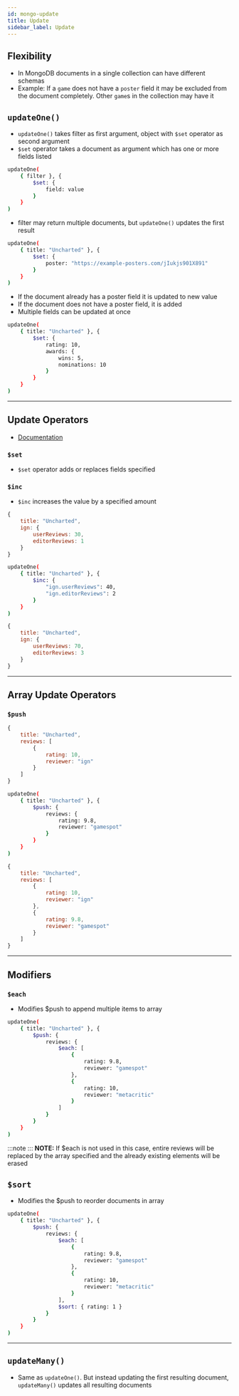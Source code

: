 ```yaml
---
id: mongo-update
title: Update
sidebar_label: Update
---
```


## Flexibility

- In MongoDB documents in a single collection can have different schemas
- Example: If a ```game``` does not have a ```poster``` field it may be excluded from the document completely. Other ```game```s in the collection may have it

## ```updateOne()```

- ```updateOne()``` takes filter as first argument, object with ```$set``` operator as second argument
- ```$set``` operator takes a document as argument which has one or more fields listed

```bash
updateOne(
    { filter }, {
        $set: {
            field: value
        }
    }
)
```

- filter may return multiple documents, but ```updateOne()``` updates the first result

```bash
updateOne(
    { title: "Uncharted" }, {
        $set: {
            poster: "https://example-posters.com/jIukjs901X891"
        }
    }
)
```

- If the document already has a poster field it is updated to new value
- If the document does not have a poster field, it is added
- Multiple fields can be updated at once

```bash
updateOne(
    { title: "Uncharted" }, {
        $set: {
            rating: 10,
            awards: {
                wins: 5,
                nominations: 10
            }
        }
    }
)
```

---

## Update Operators

- [Documentation](https://docs.mongodb.com/manual/reference/operator/update/)

### ```$set```

- ```$set``` operator adds or replaces fields specified

### ```$inc```

- ```$inc``` increases the value by a specified amount

```js title="Before update"
{
    title: "Uncharted",
    ign: {
        userReviews: 30,
        editorReviews: 1
    }
}
```

```bash
updateOne(
    { title: "Uncharted" }, {
        $inc: {
            "ign.userReviews": 40,
            "ign.editorReviews": 2
        }
    }
)
```

```js title="After update"
{
    title: "Uncharted",
    ign: {
        userReviews: 70,
        editorReviews: 3
    }
}
```

---

## Array Update Operators

### ```$push```

```js title="Before update"
{
    title: "Uncharted",
    reviews: [
        {
            rating: 10,
            reviewer: "ign"
        }
    ]
}
```

```bash
updateOne(
    { title: "Uncharted" }, {
        $push: {
            reviews: {
                rating: 9.8,
                reviewer: "gamespot"
            }
        }
    }
)
```

```js title="After update"
{
    title: "Uncharted",
    reviews: [
        {
            rating: 10,
            reviewer: "ign"
        },
        {
            rating: 9.8,
            reviewer: "gamespot"
        }
    ]
}
```

---

## Modifiers

### ```$each```

- Modifies $push to append multiple items to array

```bash
updateOne(
    { title: "Uncharted" }, {
        $push: {
            reviews: {
                $each: [
                    {
                        rating: 9.8,
                        reviewer: "gamespot"
                    },
                    {
                        rating: 10,
                        reviewer: "metacritic"
                    }
                ]
            }
        }
    }
)
```

:::note
:::
**NOTE:** If $each is not used in this case, entire reviews will be replaced by the array specified and the already existing elements will be erased

## ```$sort```

- Modifies the $push to reorder documents in array

```bash
updateOne(
    { title: "Uncharted" }, {
        $push: {
            reviews: {
                $each: [
                    {
                        rating: 9.8,
                        reviewer: "gamespot"
                    },
                    {
                        rating: 10,
                        reviewer: "metacritic"
                    }
                ],
                $sort: { rating: 1 }
            }
        }
    }
)
```

---

## ```updateMany()```

- Same as ```updateOne()```. But instead updating the first resulting document, ```updateMany()``` updates all resulting documents
